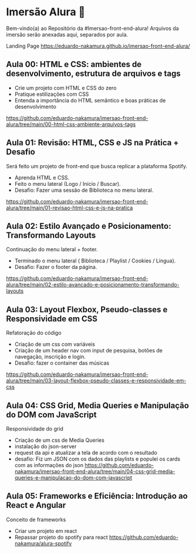 # Imersão Alura 🥽

Bem-vindo(a) ao Repositório da #Imersao-front-end-alura! Arquivos da imersão serão anexadas aqui, separados por aula.

Landing Page 
https://eduardo-nakamura.github.io/imersao-front-end-alura/

## Aula 00: HTML e CSS: ambientes de desenvolvimento, estrutura de arquivos e tags
- Crie um projeto com HTML e CSS do zero
- Pratique estilizações com CSS
- Entenda a importância do HTML semântico e boas práticas de desenvolvimento

https://github.com/eduardo-nakamura/imersao-front-end-alura/tree/main/00-html-css-ambiente-arquivos-tags

## Aula 01: Revisão: HTML, CSS e JS na Prática + Desafio
Será feito um projeto de front-end que busca replicar a plataforma Spotify.
- Aprenda HTML e CSS.
- Feito o menu lateral (Logo / Início / Buscar).
- Desafio: Fazer uma sessão de Biblioteca no menu lateral.

https://github.com/eduardo-nakamura/imersao-front-end-alura/tree/main/01-revisao-html-css-e-js-na-pratica

## Aula 02: Estilo Avançado e Posicionamento: Transformando Layouts
Continuação do menu lateral + footer.
- Terminado o menu lateral ( Biblioteca / Playlist / Cookies / Lingua).
- Desafio: Fazer o footer da página.

https://github.com/eduardo-nakamura/imersao-front-end-alura/tree/main/02-estilo-avancado-e-posicionamento-transformando-layouts

## Aula 03: Layout Flexbox, Pseudo-classes e Responsividade em CSS
Refatoração do código
- Criação de um css com variáveis
- Criação de um header nav com input de pesquisa, botões de navegação, inscrição e login.
- Desafio: fazer o container das músicas

https://github.com/eduardo-nakamura/imersao-front-end-alura/tree/main/03-layout-flexbox-pseudo-classes-e-responsividade-em-css

## Aula 04: CSS Grid, Media Queries e Manipulação do DOM com JavaScript
Responsividade do grid
- Criação de um css de Media Queries
- instalação do json-server
- request da api e atualizar a tela de acordo com o resultado
- desafio: Fiz um JSON com os dados das playlists e populei os cards com as informações do json
https://github.com/eduardo-nakamura/imersao-front-end-alura/tree/main/04-css-grid-media-queries-e-manipulacao-do-dom-com-javascript

## Aula 05: Frameworks e Eficiência: Introdução ao React e Angular
Conceito de frameworks
- Criar um projeto em react
- Repassar projeto do spotify para react
https://github.com/eduardo-nakamura/alura-spotify